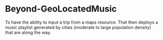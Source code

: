 # Beyond-GeoLocatedMusic
To have the ability to input a trip from a maps resource. That then deploys a music playlist generated by cities (moderate to large population density) that are along the way.

